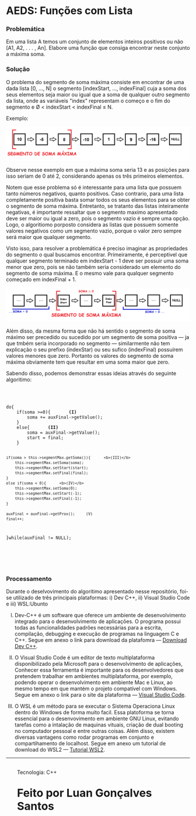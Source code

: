 # <b>AEDS: Funções com Lista</b>
<h3>Problemática</h3>
<p style="text-aling: center;">Em uma lista A temos um conjunto de elementos inteiros positivos ou não [A1, A2, . . . , An]. Elabore uma função que consiga encontrar
neste conjunto a máxima soma.
</p>
<h3>Solução</h3>

<P>O problema do segmento de soma máxima consiste em encontrar de uma dada lista [0, ..., N] o segmento [indexStart, ..., indexFinal] cuja a soma dos seus elementos seja maior ou igual que a soma de qualquer outro segmento da lista, onde as variáveis "index" representam o começo e o fim do segmento e Ø < indexStart < indexFinal ≤ N.</p>
<p>Exemplo: </p>
<img src=img/img1.png>
<p>Observe nesse exemplo em que a máxima soma seria 13 e as posições para isso seriam de 0 até 2, considerando apenas os três primeiros elementos.</p>
<p>Notem que esse problema só é interessante para uma lista que possuem tanto números negativos, quanto positivos. Caso contrario, para uma lista completamente positiva basta somar todos os seus elementos para se obter o segmento de soma máxima. Entretanto, se tratanto das listas inteiramente negativas, é importante ressaltar que o  segmento maximo apresentado deve ser maior ou igual a zero, pois o segmento vazio é sempre uma opção. Logo, o algoritiomo porposto considera  as listas que possuem somente valores negativos como um segmento vazio, porque o valor zero sempre será maior que qualquer segmento.</p>
<p>Visto isso, para resolver a problemática é preciso imaginar as propriedades do segmento o qual buscamos encontrar. Primeiramente, é perceptivel que qualquer segmento terminado em indexStart - 1 deve ser possuir uma soma menor que zero, pois se não também seria considerado um elemento do segmento de soma máxima. E o mesmo vale para qualquer segmento começado em indexFinal + 1.</p>
<img src=img/img2.png>
<P>Além disso, da mesma forma que não há sentido o segmento de soma máximo ser precedido ou sucedido por um segmento de soma positiva — ja que tmbém seria incorporado no segmento — similarmente não tem explicação o seu prefixo (indexStar) ou seu sufico (indexFinal) possuírem valores menores que zero. Portanto os valores do segmento de soma máxima obviamente tem que resultar em uma soma maior que zero.</p>
<p>Sabendo disso, podemos demonstrar essas ideias através do seguinte algoritimo:</p>
<div>
	<code>
		<pre>
do{
	if(soma >=0){		<b>(I)</b>
		soma += auxFinal->getValue();
	}
	else{		<b>(II)</b>
		soma = auxFinal->getValue();
		start = final;
	}

	if(soma > this->segmentMax.getSoma()){		<b>(III)</b>
		this->segmentMax.setSoma(soma);
		this->segmentMax.setStart(start);
		this->segmentMax.setFinal(final);
	}
	else if(soma < 0){		<b>(IV)</b>
		this->segmentMax.setSoma(0);
		this->segmentMax.setStart(-1);
		this->segmentMax.setFinal(-1);		
	}

	auxFinal = auxFinal->getProx();		(V)
	final++;
}while(auxFinal != NULL);
		</pre>
	</code>
</div><br>
<p></p>
<h3>Processamento</h3>
<p>Durante o deselvovimento do algoritimo apresentado nesse repositório, foi-se utilizado de três principais plataformas: i) Dev C++, ii) Visual Studio Code e iii) WSL:Ubunto</p>

<ol type="I">
	<li>
		<p>Dev-C++ é um software que oferece um ambiente de desenvolvimento integrado para o desenvolvimento de aplicações. O programa possui todas as funcionalidades padrões necessárias para a escrita, compilação, debugging e execução de programas na linguagem C e C++. Segue em anexo o link para download da platafomra — <a href="https://sourceforge.net/projects/orwelldevcpp/?msclkid=772169bcce5211ec8bf9238bb31ed5b5" target="_blank">Download Dev C++</a>.</p>
	</li>
	<li>
		<p>O Visual Studio Code é um editor de texto multiplataforma disponibilizado pela Microsoft para o desenvolvimento de aplicações, Conhecer essa ferramenta é importante para os desenvolvedores que pretendem trabalhar em ambientes multiplataforma, por exemplo,  podendo operar o desenvolvimento em ambiente Mac e Linux, ao mesmo tempo em que mantém o projeto compatível com Windows. Segue em anexo o link para o site da plataforma — <a href="https://code.visualstudio.com/" target="_blank">Visual Studio Code<a>.</p>
	</li>
	<li>
		<p>O WSL é um método para se executar o Sistema Operaciona Linux dentro do Windows de forma muito facil. Essa platoforma se torna essencial para o desenvovimento em ambiente GNU Linux, evitando tarefas como a intalação de maquinas vituais, criação de dual booting no computador pessoal e entre outras coisas. Além disso, existem diversas vantagens como rodar programas em conjunto e compartihamento de localhost. Segue em anexo um  tutorial de download do WSL2 — <a href="https://youtu.be/hd6lxt5iVsg" target="_blank">Tutorial WSL2</a>.</p>
	</li>
</ol>
<hr>
<div style="margin: 30px 30px 30px 30px;"><p>Tecnologia: C++</p></div>
<div style="margin: 30px 30px 30px 30px; font-size: 30px;"><p><b>Feito por Luan Gonçalves Santos</p><b></div>

